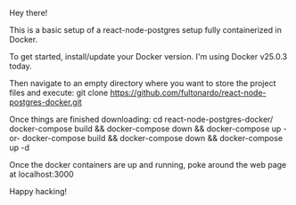 Hey there!

This is a basic setup of a react-node-postgres setup fully containerized in Docker. 

To get started, install/update your Docker version.  I'm using Docker v25.0.3 today.  

Then navigate to an empty directory where you want to store the project files and execute:
git clone https://github.com/fultonardo/react-node-postgres-docker.git

Once things are finished downloading:
cd react-node-postgres-docker/
docker-compose build && docker-compose down && docker-compose up
-or-
docker-compose build && docker-compose down && docker-compose up -d

Once the docker containers are up and running, poke around the web page at localhost:3000

Happy hacking!
